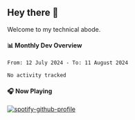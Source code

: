 ## Hey there 👋

Welcome to my technical abode.

#### 📊 Monthly Dev Overview
<!--START_SECTION:waka-->

```txt
From: 12 July 2024 - To: 11 August 2024

No activity tracked
```

<!--END_SECTION:waka-->

#### 🎧 Now Playing

[![spotify-github-profile](https://spotify-github-profile.vercel.app/api/view?uid=james2mid&cover_image=true&theme=natemoo-re)](https://open.spotify.com/user/james2mid?si=2b3baf2b09cb499e)
